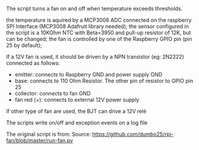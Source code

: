 The script turns a fan on and off when temperature exceeds thresholds.

the temperature is aquired by a MCP3008 ADC connected on the raspberry SPI Interface (MCP3008 Adafruit library needed);
the sensor configured in the script is a 10KOhm NTC with Beta=3950 and pull-up resistor of 12K, but can be changed;
the fan is controlled by one of the Raspberry GPIO pin (pin 25 by default);

If a 12V fan is used, it should be driven by a NPN transistor (eg: 2N2222) connected as follows:
- emitter: connects to Raspberry GND and power supply GND
- base: connects to 110 Ohm Resistor. The other pin of resistor to GPIO pin 25
- collector: connects to fan GND
- fan red (+): connects to external 12V power supply

If other type of fan are used, the BJT can drive a 12V relè

The scripts write on/off and exception events on a log file

The original script is from:
Source: https://github.com/dumbo25/rpi-fan/blob/master/run-fan.py

